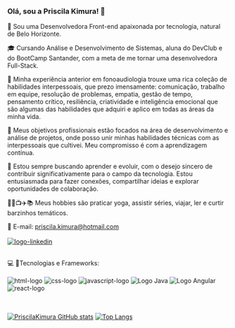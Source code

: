 ### Olá, sou a Priscila Kimura! 👋

 🚀  Sou uma Desenvolvedora Front-end apaixonada por tecnologia, natural de Belo Horizonte.

🎓  Cursando Análise e Desenvolvimento de Sistemas, aluna do DevClub e do BootCamp Santander, com a meta de me tornar uma desenvolvedora Full-Stack.

💬  Minha experiência anterior em fonoaudiologia trouxe uma rica coleção de habilidades interpessoais, que prezo imensamente: comunicação, trabalho em equipe, resolução de problemas, empatia, gestão de tempo, pensamento crítico, resiliência, criatividade e inteligência emocional que são algumas das habilidades que adquiri e aplico em todas as áreas da minha vida.

🎯  Meus objetivos profissionais estão focados na área de desenvolvimento e análise de projetos, onde posso unir minhas habilidades técnicas com as interpessoais que cultivei. Meu compromisso é com a aprendizagem contínua.

🌱  Estou sempre buscando aprender e evoluir, com o desejo sincero de contribuir significativamente para o campo da tecnologia. Estou entusiasmada para fazer conexões, compartilhar ideias e explorar oportunidades de colaboração.

🧘‍♀️📺✈️📚 Meus hobbies são praticar yoga, assistir séries, viajar, ler e curtir barzinhos temáticos. 

📩  E-mail: priscila.kimura@hotmail.com
<br>
<br>
<a href="https://www.linkedin.com/in/priscila-kimura/"><img src="https://img.shields.io/badge/LinkedIn-0077B5?style=for-the-badge&logo=linkedin&logoColor=white" alt="logo-linkedin"/></a>

<br>💻 🚀Tecnologias e Frameworks: 
<br>
<br>
<img src="https://img.shields.io/badge/HTML5-E34F26?style=for-the-badge&logo=html5&logoColor=white" alt= "html-logo"/>
<img src="https://img.shields.io/badge/CSS3-1572B6?style=for-the-badge&logo=css3&logoColor=white" alt="css-logo"/>
<img src="https://img.shields.io/badge/JavaScript-F7DF1E?style=for-the-badge&logo=javascript&logoColor=black" alt="javascript-logo"/>
![Logo Java](https://img.shields.io/badge/Java-ED8B00?style=for-the-badge&logo=openjdk&logoColor=white) 
![Logo Angular](https://img.shields.io/badge/Angular-DD0031?style=for-the-badge&logo=angular&logoColor=white)
<img src="https://img.shields.io/badge/React-20232A?style=for-the-badge&logo=react&logoColor=61DAFB" alt="react-logo"/>
<br>
<br>
<br>

[![PriscilaKimura GitHub stats](https://github-readme-stats.vercel.app/api?username=priscilakimura&show_icons=true&theme=radical)](https://github.com/anuraghazra/github-readme-stats)
[![Top Langs](https://github-readme-stats.vercel.app/api/top-langs/?username=priscilakimura&show_icons=true&theme=radical)](https://github.com/anuraghazra/github-readme-stats)



